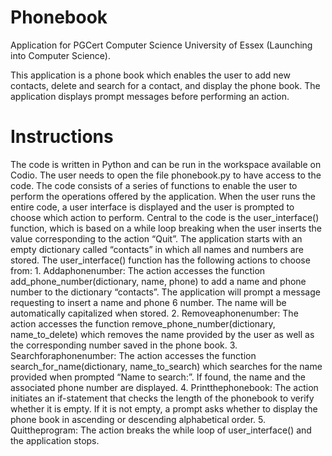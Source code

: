 # Phonebook
Application for PGCert Computer Science University of Essex (Launching into Computer Science).

This application is a phone book which enables the user to add new contacts, delete and search for a contact, and display the phone book.
The application displays prompt messages before performing an action.

# Instructions
The code is written in Python and can be run in the workspace available on Codio. The user needs to open the file phonebook.py to have access to the code.
The code consists of a series of functions to enable the user to perform the operations offered by the application. When the user runs the entire code, a user interface is displayed and the user is prompted to choose which action to perform.
Central to the code is the user_interface() function, which is based on a while loop breaking when the user inserts the value corresponding to the action “Quit”.
The application starts with an empty dictionary called “contacts” in which all names and numbers are stored.
The user_interface() function has the following actions to choose from: 1. Addaphonenumber:
The action accesses the function add_phone_number(dictionary, name, phone) to add a name and phone number to the dictionary “contacts”. The application will prompt a message requesting to insert a name and phone
6
number. The name will be automatically capitalized when stored.
2. Removeaphonenumber:
The action accesses the function remove_phone_number(dictionary, name_to_delete) which removes the name provided by the user as well as the corresponding number saved in the phone book.
3. Searchforaphonenumber:
The action accesses the function search_for_name(dictionary, name_to_search) which searches for the name provided when prompted “Name to search:”. If found, the name and the associated phone number are displayed.
4. Printthephonebook:
The action initiates an if-statement that checks the length of the phonebook to verify whether it is empty. If it is not empty, a prompt asks whether to display the phone book in ascending or descending alphabetical order.
5. Quittheprogram:
The action breaks the while loop of user_interface() and the application stops.
